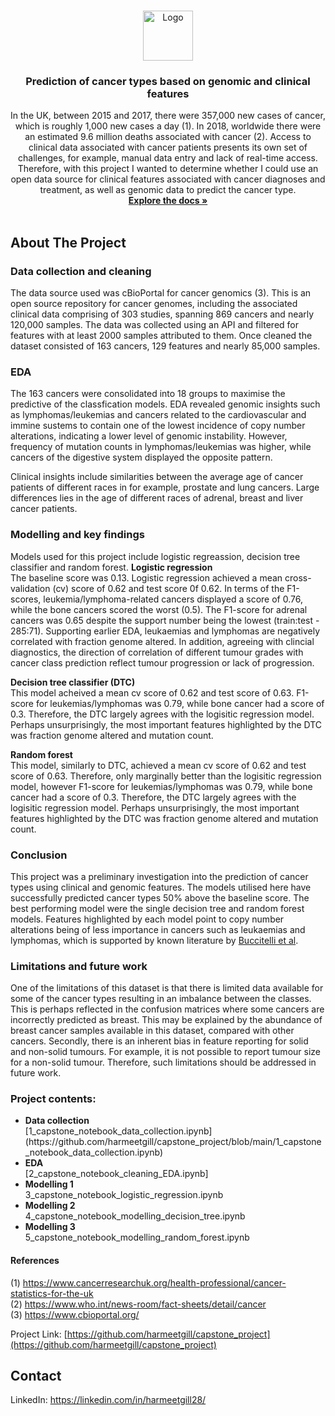 <!--
*** Thanks for checking out the Best-README-Template. If you have a suggestion
*** that would make this better, please fork the repo and create a pull request
*** or simply open an issue with the tag "enhancement".
*** Thanks again! Now go create something AMAZING! :D
***
***
***
*** To avoid retyping too much info. Do a search and replace for the following:
*** github_username, repo_name, twitter_handle, email, project_title, project_description
-->



<!-- PROJECT SHIELDS -->
<!--
*** I'm using markdown "reference style" links for readability.
*** Reference links are enclosed in brackets [ ] instead of parentheses ( ).
*** See the bottom of this document for the declaration of the reference variables
*** for contributors-url, forks-url, etc. This is an optional, concise syntax you may use.
*** https://www.markdownguide.org/basic-syntax/#reference-style-links
-->




<!-- PROJECT LOGO -->
<br />
<p align="center">
  <a href="https://github.com/harmeetgill/capstone_project">
    <img src="https://camo.githubusercontent.com/7818eb78e231aedb0e98e27cf1335f1c3093a4c5a5aa7264c355e6b66f255888/687474703a2f2f696d6775722e636f6d2f315a63527972632e706e67" alt="Logo" width="80" height="80">
  </a>

  <h3 align="center">Prediction of cancer types based on genomic and clinical features</h3>

  <p align="center">In the UK, between 2015 and 2017, there were 357,000 new cases of cancer, which is roughly 1,000 new cases a day (1). In 2018, worldwide there were an estimated 9.6 million deaths associated with cancer (2). Access to clinical data associated with cancer patients presents its own set of challenges, for example, manual data entry and lack of real-time access. Therefore, with this project I wanted to determine whether I could use an open data source for clinical features associated with cancer diagnoses and treatment, as well as genomic data to predict the cancer type.
    <br />
    <a href="https://github.com/harmeetgill/capstone_project"><strong>Explore the docs »</strong></a>
    <br />
    <br />
  </p>
</p>


<!-- ABOUT THE PROJECT -->
## About The Project


### Data collection and cleaning
The data source used was cBioPortal for cancer genomics (3). This is an open source repository for cancer genomes, including the associated clinical data comprising of 303 studies, spanning 869 cancers and nearly 120,000 samples. The data was collected using an API and filtered for features with at least 2000 samples attributed to them. Once cleaned the dataset consisted of 163 cancers, 129 features and nearly 85,000 samples.

### EDA
The 163 cancers were consolidated into 18 groups to maximise the predictive of the classfication models. EDA revealed genomic insights such as lymphomas/leukemias and cancers related to the cardiovascular and immine sustems to contain one of the lowest incidence of copy number alterations, indicating a lower level of genomic instability. However, frequency of mutation counts in lymphomas/leukemias was higher, while cancers of the digestive system displayed the opposite pattern.

Clinical insights include similarities between the average age of cancer patients of different races in for example, prostate and lung cancers. Large differences lies in the age of different races of adrenal, breast and liver cancer patients.

### Modelling and key findings
Models used for this project include logistic regreassion, decision tree classifier and random forest. 
**Logistic regression**<br>
The baseline score was 0.13. Logistic regression achieved a mean cross-validation (cv) score of 0.62 and test score 0f 0.62. In terms of the F1-scores, leukemia/lymphoma-related cancers displayed a score of 0.76, while the bone cancers scored the worst (0.5). The F1-score for adrenal cancers was 0.65 despite the support number being the lowest (train:test - 285:71). Supporting earlier EDA, leukaemias and lymphomas are negatively correlated with fraction genome altered. In addition, agreeing with clincial diagnostics, the direction of correlation of different tumour grades with cancer class prediction reflect tumour progression or lack of progression.

**Decision tree classifier (DTC)**<br>
This model acheived a mean cv score of 0.62 and test score of 0.63.  F1-score for leukemias/lymphomas was 0.79, while bone cancer had a score of 0.3. Therefore, the DTC largely agrees with the logisitic regression model. Perhaps unsurprisingly, the most important features highlighted by the DTC was fraction genome altered and mutation count.

**Random forest**<br>
This model, similarly to DTC, achieved a mean cv score of 0.62 and test score of 0.63. Therefore, only marginally better than the logisitic regression model, however F1-score for leukemias/lymphomas was 0.79, while bone cancer had a score of 0.3. Therefore, the DTC largely agrees with the logisitic regression model. Perhaps unsurprisingly, the most important features highlighted by the DTC was fraction genome altered and mutation count.

### Conclusion
This project was a preliminary investigation into the prediction of cancer types using clinical and genomic features. The models utilised here have successfully predicted cancer types 50% above the baseline score. The best performing model were the single decision tree and random forest models. Features highlighted by each model point to copy number alterations being of less importance in cancers such as leukaemias and lymphomas, which is supported by known literature by [Buccitelli et al](https://www.ncbi.nlm.nih.gov/pmc/articles/PMC5378169/#:~:text=Chromosome%20instability%20(CIN)%20is%20a,genomic%20stability%20(Sheltzer%202013).).

### Limitations and future work
One of the limitations of this dataset is that there is limited data available for some of the cancer types resulting in an imbalance between the classes. This is perhaps reflected in the confusion matrices where some cancers are incorrectly predicted as breast. This may be explained by the abundance of breast cancer samples available in this dataset, compared with other cancers. Secondly, there is an inherent bias in feature reporting for solid and non-solid tumours. For example, it is not possible to report tumour size for a non-solid tumour. Therefore, such limitations should be addressed in future work.

### Project contents:
<ul>
  <li><strong>Data collection</strong><br> [1_capstone_notebook_data_collection.ipynb]</li>(https://github.com/harmeetgill/capstone_project/blob/main/1_capstone_notebook_data_collection.ipynb) </li>
<li><strong>EDA</strong><br> [2_capstone_notebook_cleaning_EDA.ipynb]</li>
<li><strong>Modelling 1</strong><br> 3_capstone_notebook_logistic_regression.ipynb</li>
<li><strong>Modelling 2</strong><br> 4_capstone_notebook_modelling_decision_tree.ipynb</li>
<li><strong>Modelling 3</strong><br> 5_capstone_notebook_modelling_random_forest.ipynb</li>
</ul>

#### References
(1) https://www.cancerresearchuk.org/health-professional/cancer-statistics-for-the-uk
<br>
(2) https://www.who.int/news-room/fact-sheets/detail/cancer
<br>
(3) https://www.cbioportal.org/

Project Link: [https://github.com/harmeetgill/capstone_project](https://github.com/harmeetgill/capstone_project)


<!-- CONTACT -->
## Contact

LinkedIn: https://linkedin.com/in/harmeetgill28/ 






<!-- MARKDOWN LINKS & IMAGES -->
<!-- https://www.markdownguide.org/basic-syntax/#reference-style-links -->
[contributors-shield]: https://img.shields.io/github/contributors/harmeetgill/repo.svg?style=for-the-badge
[contributors-url]: https://github.com/harmeetgill/repo/graphs/contributors
[forks-shield]: https://img.shields.io/github/forks/harmeetgill/repo.svg?style=for-the-badge
[forks-url]: https://github.com/harmeetgill/repo/network/members
[stars-shield]: https://img.shields.io/github/stars/harmeetgill/repo.svg?style=for-the-badge
[stars-url]: https://github.com/harmeetgill/repo/stargazers
[issues-shield]: https://img.shields.io/github/issues/harmeetgill/repo.svg?style=for-the-badge
[issues-url]: https://github.com/harmeetgill/repo/issues
[license-shield]: https://img.shields.io/github/license/harmeetgill/repo.svg?style=for-the-badge
[license-url]: https://github.com/harmeetgill/repo/blob/master/LICENSE.txt
[linkedin-shield]: https://img.shields.io/badge/-LinkedIn-black.svg?style=for-the-badge&logo=linkedin&colorB=555
[linkedin-url]: https://linkedin.com/in/harmeetgill28

